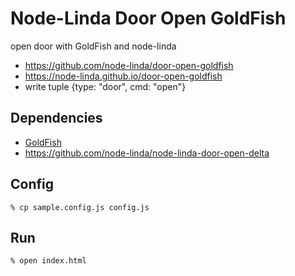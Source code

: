 Node-Linda Door Open GoldFish
=============================
open door with GoldFish and node-linda

* https://github.com/node-linda/door-open-goldfish
* https://node-linda.github.io/door-open-goldfish
* write tuple {type: "door", cmd: "open"}


Dependencies
------------
- [GoldFish](http://ubif.org/goldfish)
- https://github.com/node-linda/node-linda-door-open-delta


Config
------

    % cp sample.config.js config.js


Run
---

    % open index.html

